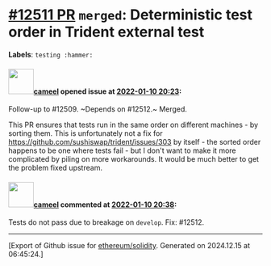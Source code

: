 # [\#12511 PR](https://github.com/ethereum/solidity/pull/12511) `merged`: Deterministic test order in Trident external test
**Labels**: `testing :hammer:`


#### <img src="https://avatars.githubusercontent.com/u/137030?v=4" width="50">[cameel](https://github.com/cameel) opened issue at [2022-01-10 20:23](https://github.com/ethereum/solidity/pull/12511):

Follow-up to #12509. 
~Depends on #12512.~ Merged.

This PR ensures that tests run in the same order on different machines - by sorting them. This is unfortunately not a fix for https://github.com/sushiswap/trident/issues/303 by itself - the sorted order happens to be one where tests fail - but I don't want to make it more complicated by piling on more workarounds. It would be much better to get the problem fixed upstream.

#### <img src="https://avatars.githubusercontent.com/u/137030?v=4" width="50">[cameel](https://github.com/cameel) commented at [2022-01-10 20:38](https://github.com/ethereum/solidity/pull/12511#issuecomment-1009322230):

Tests do not pass due to breakage on `develop`. Fix: #12512.


-------------------------------------------------------------------------------



[Export of Github issue for [ethereum/solidity](https://github.com/ethereum/solidity). Generated on 2024.12.15 at 06:45:24.]
